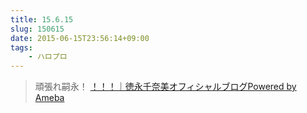 ```yaml
---
title: 15.6.15
slug: 150615
date: 2015-06-15T23:56:14+09:00
tags:
    - ハロプロ
---
```

>頑張れ嗣永！
[！！！｜徳永千奈美オフィシャルブログPowered by Ameba](http://ameblo.jp/tokunaga-chinami-blog/entry-12039673980.html)
